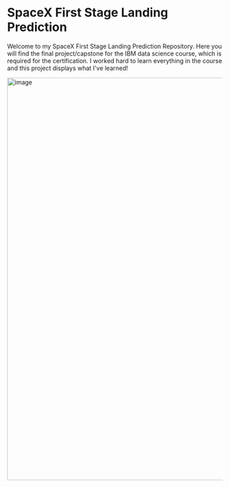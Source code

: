 # SpaceX First Stage Landing Prediction

Welcome to my SpaceX First Stage Landing Prediction Repository. Here you will find the final project/capstone for the IBM data science course, which is required for the certification. I worked hard to learn everything in the course and this project displays what I've learned!

<img width="939" alt="image" src="https://github.com/Saatvik1/SpaceX-First-Stage-Landing-Prediction/assets/103705402/9fc99b7d-4c2c-4e6e-9d3e-a6738f65a632">

